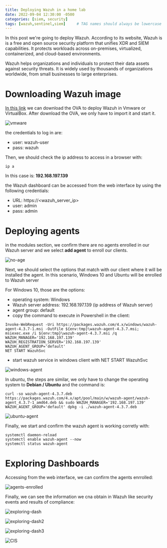 ```yaml
---
title: Deploying Wazuh in a home lab
date: 2022-09-04 12:30:00 -0500
categories: [siem, security]
tags: [wazuh,sentinel,siem]     # TAG names should always be lowercase
---
```


In this post we're going to deploy Wazuh. According to its website, Wazuh is  is a free and open source security platform that unifies XDR and SIEM capabilities. It protects workloads across on-premises, virtualized, containerized, and cloud-based environments.

Wazuh helps organizations and individuals to protect their data assets against security threats. It is widely used by thousands of organizations worldwide, from small businesses to large enterprises.

# Downloading Wazuh image

[In this link](https://documentation.wazuh.com/current/deployment-options/virtual-machine/virtual-machine.html) we can download the OVA to deploy Wazuh in Vmware or VirtualBox. After download the OVA, we only have to import it and start it.

![vmware](https://i.imgur.com/qyvCSxH.png)

the credentials to log in are:
* user: wazuh-user
* pass: wazuh

Then, we should check the ip address to access in a browser with:

```
ip a
```

In this case is: **192.168.197.139**

the Wazuh dashboard can be accessed from the web interface by using the following credentials:

* URL: https://<wazuh_server_ip>
* user: admin
* pass: admin

# Deploying agents

in the modules section, we confirm there are no agents enrolled in our Wazuh server and we select **add agent** to enroll our clients.

![no-age](https://i.imgur.com/znizZrf.png)

Next, we should select the options that match with our client where it will be installed the agent. In this scenario, Windows 10 and Ubuntu will be enrolled to Wazuh server

For Windows 10, those are the options:

* operating system: Windows
* Wazuh server address: 192.168.197.139 (ip address of Wazuh server)
* agent group: default
* copy the command to execute in Powershell in the client:

```
Invoke-WebRequest -Uri https://packages.wazuh.com/4.x/windows/wazuh-agent-4.3.7-1.msi -OutFile ${env:tmp}\wazuh-agent-4.3.7.msi; msiexec.exe /i ${env:tmp}\wazuh-agent-4.3.7.msi /q WAZUH_MANAGER='192.168.197.139' WAZUH_REGISTRATION_SERVER='192.168.197.139' WAZUH_AGENT_GROUP='default'
NET START WazuhSvc
```

* start wazuh service in windows client with NET START WazuhSvc

![windows-agent](https://i.imgur.com/pjPCaax.png)


In ubuntu, the steps are similar, we only have to change the operating system to **Debian / Ubuntu** and the command is:

```
curl -so wazuh-agent-4.3.7.deb https://packages.wazuh.com/4.x/apt/pool/main/w/wazuh-agent/wazuh-agent_4.3.7-1_amd64.deb && sudo WAZUH_MANAGER='192.168.197.139' WAZUH_AGENT_GROUP='default' dpkg -i ./wazuh-agent-4.3.7.deb
```

![ubuntu-agent](https://i.imgur.com/FNh5p45.png)

Finally, we start and confirm the wazuh agent is working corretly with:

```
systemctl daemon-reload
systemctl enable wazuh-agent --now
systemctl status wazuh-agent
```

# Exploring Dashboards

Accessing from the web interface, we can confirm the agents enrrolled:

![agents-enrolled](https://i.imgur.com/RDSz6DH.png)

Finally, we can see the information we cna obtain in Wazuh like security events and results of compliance:

![exploring-dash](https://i.imgur.com/jYzj3zZ.png)

![exploring-dash2](https://i.imgur.com/FbvEtDU.png)

![exploring-dash3](https://i.imgur.com/dd6MdEY.png)

![CIS](https://i.imgur.com/g1XXa8n.png)